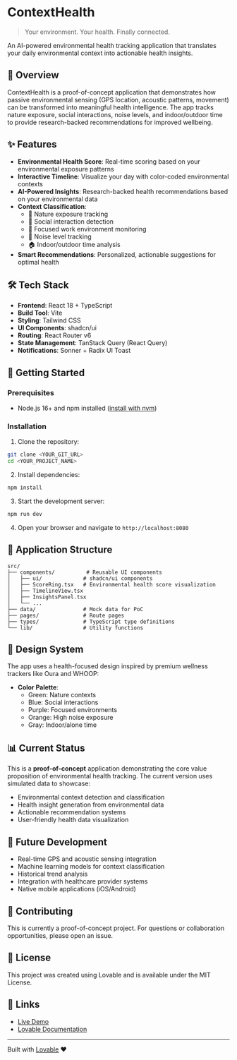 # ContextHealth

> Your environment. Your health. Finally connected.

An AI-powered environmental health tracking application that translates your daily environmental context into actionable health insights.

## 🌟 Overview

ContextHealth is a proof-of-concept application that demonstrates how passive environmental sensing (GPS location, acoustic patterns, movement) can be transformed into meaningful health intelligence. The app tracks nature exposure, social interactions, noise levels, and indoor/outdoor time to provide research-backed recommendations for improved wellbeing.

## ✨ Features

- **Environmental Health Score**: Real-time scoring based on your environmental exposure patterns
- **Interactive Timeline**: Visualize your day with color-coded environmental contexts
- **AI-Powered Insights**: Research-backed health recommendations based on your environmental data
- **Context Classification**:
  - 🌳 Nature exposure tracking
  - 👥 Social interaction detection
  - 🎯 Focused work environment monitoring
  - 📢 Noise level tracking
  - 🏠 Indoor/outdoor time analysis
- **Smart Recommendations**: Personalized, actionable suggestions for optimal health

## 🛠️ Tech Stack

- **Frontend**: React 18 + TypeScript
- **Build Tool**: Vite
- **Styling**: Tailwind CSS
- **UI Components**: shadcn/ui
- **Routing**: React Router v6
- **State Management**: TanStack Query (React Query)
- **Notifications**: Sonner + Radix UI Toast

## 🚀 Getting Started

### Prerequisites

- Node.js 16+ and npm installed ([install with nvm](https://github.com/nvm-sh/nvm#installing-and-updating))

### Installation

1. Clone the repository:
```bash
git clone <YOUR_GIT_URL>
cd <YOUR_PROJECT_NAME>
```

2. Install dependencies:
```bash
npm install
```

3. Start the development server:
```bash
npm run dev
```

4. Open your browser and navigate to `http://localhost:8080`

## 📱 Application Structure

```
src/
├── components/          # Reusable UI components
│   ├── ui/             # shadcn/ui components
│   ├── ScoreRing.tsx   # Environmental health score visualization
│   ├── TimelineView.tsx
│   ├── InsightsPanel.tsx
│   └── ...
├── data/               # Mock data for PoC
├── pages/              # Route pages
├── types/              # TypeScript type definitions
└── lib/                # Utility functions
```

## 🎨 Design System

The app uses a health-focused design inspired by premium wellness trackers like Oura and WHOOP:

- **Color Palette**:
  - Green: Nature contexts
  - Blue: Social interactions
  - Purple: Focused environments
  - Orange: High noise exposure
  - Gray: Indoor/alone time

## 📊 Current Status

This is a **proof-of-concept** application demonstrating the core value proposition of environmental health tracking. The current version uses simulated data to showcase:

- Environmental context detection and classification
- Health insight generation from environmental data
- Actionable recommendation systems
- User-friendly health data visualization

## 🔮 Future Development

- Real-time GPS and acoustic sensing integration
- Machine learning models for context classification
- Historical trend analysis
- Integration with healthcare provider systems
- Native mobile applications (iOS/Android)

## 🤝 Contributing

This is currently a proof-of-concept project. For questions or collaboration opportunities, please open an issue.

## 📄 License

This project was created using Lovable and is available under the MIT License.

## 🔗 Links

- [Live Demo](https://lovable.dev/projects/5155ad08-15cd-4599-a268-43759bc0a9cf)
- [Lovable Documentation](https://docs.lovable.dev/)

---

Built with [Lovable](https://lovable.dev) ❤️
